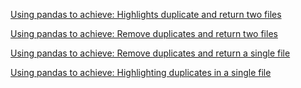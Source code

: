 [Using pandas to achieve: Highlights duplicate and return two files](_COMP-Team_101/issues/16)

[Using pandas to achieve: Remove duplicates and return two files](https://github.com/zuri-training/EXCEL_COMP-Team_101/issues/15)

[Using pandas to achieve: Remove duplicates and return a single file](https://github.com/zuri-training/EXCEL_COMP-Team_101/issues/14)

[Using pandas to achieve: Highlighting duplicates in a single file](https://github.com/zuri-training/EXCEL_COMP-Team_101/issues/13)


